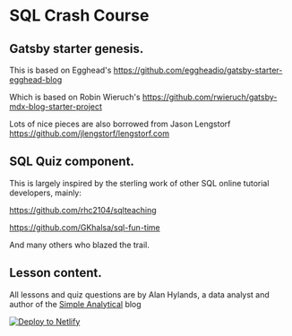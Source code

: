 # SQL Crash Course

## Gatsby starter genesis.

This is based on Egghead's https://github.com/eggheadio/gatsby-starter-egghead-blog

Which is based on Robin Wieruch's https://github.com/rwieruch/gatsby-mdx-blog-starter-project

Lots of nice pieces are also borrowed from Jason Lengstorf https://github.com/jlengstorf/lengstorf.com

## SQL Quiz component.

This is largely inspired by the sterling work of other SQL online tutorial developers, mainly:

https://github.com/rhc2104/sqlteaching

https://github.com/GKhalsa/sql-fun-time

And many others who blazed the trail.

## Lesson content.

All lessons and quiz questions are by Alan Hylands, a data analyst and author of the [Simple Analytical](https://simpleanalytical.com) blog

[![Deploy to Netlify](https://www.netlify.com/img/deploy/button.svg)](https://app.netlify.com/start/deploy?repository=https://github.com/santino79/https://github.com/santino79/simple-sql-crash-course)